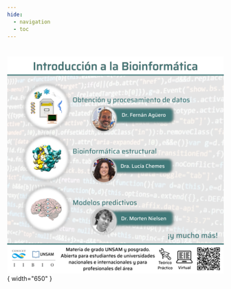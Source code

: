 ```yaml
---
hide:
  - navigation
  - toc
---
```


<!--
## Curso Teórico - Práctico Hygge Lagom Shouganai
-->
#
![Banner](img/banner.png){ width="650" }
